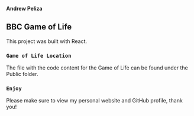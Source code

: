**Andrew Peliza**
## BBC Game of Life

This project was built with React.

### `Game of Life Location`

The file with the code content for the Game of Life can be found under the Public folder. 

### `Enjoy`

Please make sure to view my personal website and GitHub profile, thank you!
